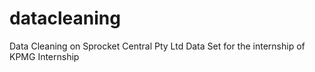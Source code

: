 # datacleaning
Data Cleaning on Sprocket Central Pty Ltd Data Set for the internship of KPMG Internship
